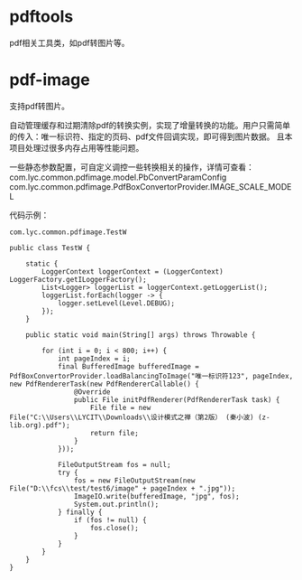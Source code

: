# pdftools
pdf相关工具类，如pdf转图片等。


# pdf-image
支持pdf转图片。

自动管理缓存和过期清除pdf的转换实例，实现了增量转换的功能。用户只需简单的传入：唯一标识符、指定的页码、pdf文件回调实现，即可得到图片数据。
且本项目处理过很多内存占用等性能问题。

一些静态参数配置，可自定义调控一些转换相关的操作，详情可查看：
com.lyc.common.pdfimage.model.PbConvertParamConfig
com.lyc.common.pdfimage.PdfBoxConvertorProvider.IMAGE_SCALE_MODEL


代码示例：
```
com.lyc.common.pdfimage.TestW

public class TestW {

	static {
		LoggerContext loggerContext = (LoggerContext) LoggerFactory.getILoggerFactory();
		List<Logger> loggerList = loggerContext.getLoggerList();
		loggerList.forEach(logger -> {
			logger.setLevel(Level.DEBUG);
		});
	}

	public static void main(String[] args) throws Throwable {

		for (int i = 0; i < 800; i++) {
			int pageIndex = i;
			final BufferedImage bufferedImage = PdfBoxConvertorProvider.loadBalancingToImage("唯一标识符123", pageIndex, new PdfRendererTask(new PdfRendererCallable() {
				@Override
				public File initPdfRenderer(PdfRendererTask task) {
					File file = new File("C:\\Users\\LYCIT\\Downloads\\设计模式之禅（第2版） (秦小波) (z-lib.org).pdf");
					return file;
				}
			}));

			FileOutputStream fos = null;
			try {
				fos = new FileOutputStream(new File("D:\\fcs\\test/test6/image" + pageIndex + ".jpg"));
				ImageIO.write(bufferedImage, "jpg", fos);
				System.out.println();
			} finally {
				if (fos != null) {
					fos.close();
				}
			}
		}
	}
}
```
